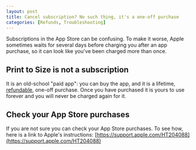 ```yaml
---
layout: post
title: Cancel subscription? No such thing, it's a one-off purchase
categories: [Refunds, Troubleshooting]
---
```


Subscriptions in the App Store can be confusing. To make it worse, Apple sometimes waits for several days before charging you after an app purchase, so it can look like you've been charged more than once.


## Print to Size is **not** a subscription
It is an old-school "paid app": you can buy the app, and it is a lifetime, [refundable](/refund), one-off purchase. Once you have purchased it is yours to use forever and you will never be charged again for it.

## Check your App Store purchases

If you are not sure you can check your App Store purchases. To see how, here is a link to Apple's instructions: [https://support.apple.com/HT204088](https://support.apple.com/HT204088)

